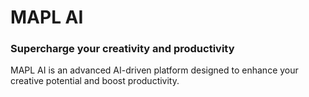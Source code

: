 # MAPL AI
### Supercharge your creativity and productivity
MAPL AI is an advanced AI-driven platform designed to enhance your creative potential and boost productivity.